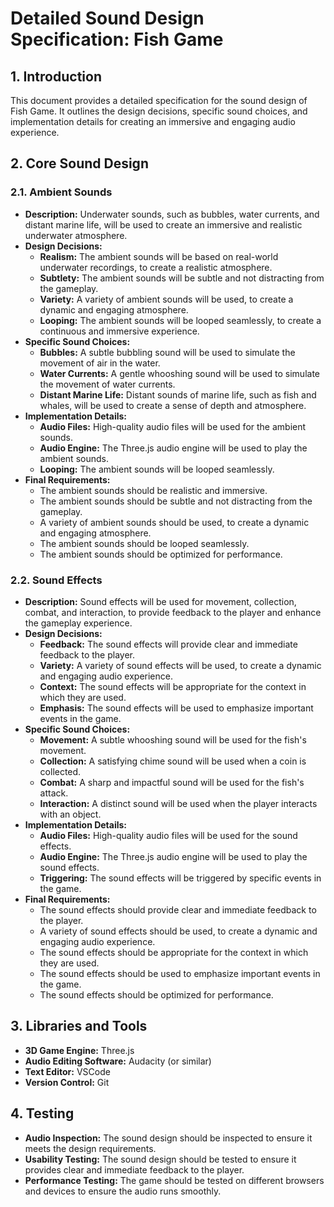# Detailed Sound Design Specification: Fish Game

## 1. Introduction
This document provides a detailed specification for the sound design of Fish Game. It outlines the design decisions, specific sound choices, and implementation details for creating an immersive and engaging audio experience.

## 2. Core Sound Design

### 2.1. Ambient Sounds
*   **Description:** Underwater sounds, such as bubbles, water currents, and distant marine life, will be used to create an immersive and realistic underwater atmosphere.
*   **Design Decisions:**
    *   **Realism:** The ambient sounds will be based on real-world underwater recordings, to create a realistic atmosphere.
    *   **Subtlety:** The ambient sounds will be subtle and not distracting from the gameplay.
    *   **Variety:** A variety of ambient sounds will be used, to create a dynamic and engaging atmosphere.
    *   **Looping:** The ambient sounds will be looped seamlessly, to create a continuous and immersive experience.
*   **Specific Sound Choices:**
    *   **Bubbles:** A subtle bubbling sound will be used to simulate the movement of air in the water.
    *   **Water Currents:** A gentle whooshing sound will be used to simulate the movement of water currents.
    *   **Distant Marine Life:** Distant sounds of marine life, such as fish and whales, will be used to create a sense of depth and atmosphere.
*   **Implementation Details:**
    *   **Audio Files:** High-quality audio files will be used for the ambient sounds.
    *   **Audio Engine:** The Three.js audio engine will be used to play the ambient sounds.
    *   **Looping:** The ambient sounds will be looped seamlessly.
*   **Final Requirements:**
    *   The ambient sounds should be realistic and immersive.
    *   The ambient sounds should be subtle and not distracting from the gameplay.
    *   A variety of ambient sounds should be used, to create a dynamic and engaging atmosphere.
    *   The ambient sounds should be looped seamlessly.
    *   The ambient sounds should be optimized for performance.

### 2.2. Sound Effects
*   **Description:** Sound effects will be used for movement, collection, combat, and interaction, to provide feedback to the player and enhance the gameplay experience.
*   **Design Decisions:**
    *   **Feedback:** The sound effects will provide clear and immediate feedback to the player.
    *   **Variety:** A variety of sound effects will be used, to create a dynamic and engaging audio experience.
    *   **Context:** The sound effects will be appropriate for the context in which they are used.
    *   **Emphasis:** The sound effects will be used to emphasize important events in the game.
*   **Specific Sound Choices:**
    *   **Movement:** A subtle whooshing sound will be used for the fish's movement.
    *   **Collection:** A satisfying chime sound will be used when a coin is collected.
    *   **Combat:** A sharp and impactful sound will be used for the fish's attack.
    *   **Interaction:** A distinct sound will be used when the player interacts with an object.
*   **Implementation Details:**
    *   **Audio Files:** High-quality audio files will be used for the sound effects.
    *   **Audio Engine:** The Three.js audio engine will be used to play the sound effects.
    *   **Triggering:** The sound effects will be triggered by specific events in the game.
*   **Final Requirements:**
    *   The sound effects should provide clear and immediate feedback to the player.
    *   A variety of sound effects should be used, to create a dynamic and engaging audio experience.
    *   The sound effects should be appropriate for the context in which they are used.
    *   The sound effects should be used to emphasize important events in the game.
    *   The sound effects should be optimized for performance.

## 3. Libraries and Tools
*   **3D Game Engine:** Three.js
*   **Audio Editing Software:** Audacity (or similar)
*   **Text Editor:** VSCode
*   **Version Control:** Git

## 4. Testing
*   **Audio Inspection:** The sound design should be inspected to ensure it meets the design requirements.
*   **Usability Testing:** The sound design should be tested to ensure it provides clear and immediate feedback to the player.
*   **Performance Testing:** The game should be tested on different browsers and devices to ensure the audio runs smoothly.